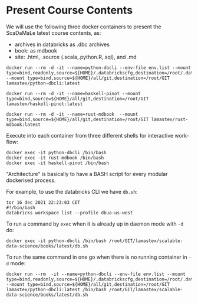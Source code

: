 # Present Course Contents

We will use the following three docker containers to present the ScaDaMaLe latest course contents, as:

- archives in databricks as .dbc archives
- book: as mdbook
- site: .html, .source (.scala,.python.R,.sql), and .md

```
docker run --rm -d -it --name=python-dbcli --env-file env.list --mount type=bind,readonly,source=${HOME}/.databrickscfg,destination=/root/.databrickscfg --mount type=bind,source=${HOME}/all/git,destination=/root/GIT lamastex/python-dbcli:latest

docker run --rm -d -it --name=haskell-pinot --mount type=bind,source=${HOME}/all/git,destination=/root/GIT lamastex/haskell-pinot:latest

docker run --rm -d -it --name=rust-mdbook  --mount type=bind,source=${HOME}/all/git,destination=/root/GIT lamastex/rust-mdbook:latest
```

Execute into each container from three different shells for interactive work-flow:

```
docker exec -it python-dbcli /bin/bash
docker exec -it rust-mdbook /bin/bash
docker exec -it haskell-pinot /bin/bash
```

"Architecture" is basically to have a BASH script for every modular dockerised process.

For example, to use the databricks CLI we have `db.sh`:

```
tor 16 dec 2021 22:23:03 CET
#!/bin/bash
databricks workspace list --profile dbua-us-west
```

To run a command by `exec` when it is already up in daemon mode with `-d` do:

```
docker exec -it python-dbcli /bin/bash /root/GIT/lamastex/scalable-data-science/books/latest/db.sh
```

To run the same command in one go when there is no running container in `-d` mode:

```
docker run --rm  -it --name=python-dbcli --env-file env.list --mount type=bind,readonly,source=${HOME}/.databrickscfg,destination=/root/.databrickscfg --mount type=bind,source=${HOME}/all/git,destination=/root/GIT lamastex/python-dbcli:latest /bin/bash /root/GIT/lamastex/scalable-data-science/books/latest/db.sh
```

